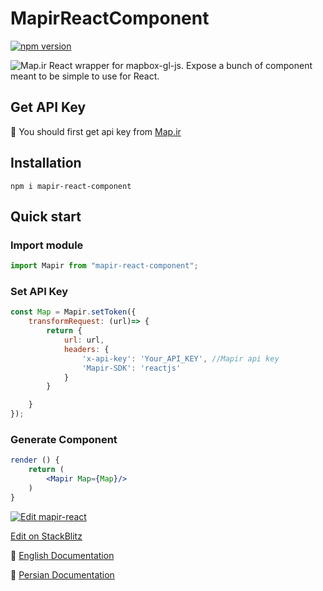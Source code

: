# MapirReactComponent
[![npm version](https://badge.fury.io/js/mapir-react-component.svg)](https://www.npmjs.com/package/mapir-react-component)

![Map.ir](https://map.ir/css/images/mapir-logo.png) React wrapper for mapbox-gl-js. Expose a bunch of component meant to be simple to use for React.

## Get API Key
🔑 You should first get api key from [Map.ir](https://corp.map.ir/registration/)

## Installation

```
npm i mapir-react-component
```

## Quick start 

### Import module
```jsx
import Mapir from "mapir-react-component";
```
### Set API Key
```jsx
const Map = Mapir.setToken({
	transformRequest: (url)=> {
		return {
			url: url,
			headers: { 
				'x-api-key': 'Your_API_KEY', //Mapir api key
				'Mapir-SDK': 'reactjs'
			}
		}

	}
});
```
### Generate Component
```jsx
render () {
	return (
		<Mapir Map={Map}/>
	)
}
```
[![Edit mapir-react](https://codesandbox.io/static/img/play-codesandbox.svg)](https://codesandbox.io/s/objective-ganguly-st4od?fontsize=14)

[Edit on StackBlitz](https://react-fgwfsq.stackblitz.io)

📖 [English Documentation](https://github.com/map-ir/mapir-react-component/wiki/Documentation)

📖 [Persian Documentation](https://support.map.ir/developers/components/reactjs/)

